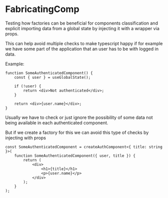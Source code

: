 # FabricatingComp

Testing how factories can be beneficial for components classification and explicit importing data from a global state by injecting it with a wrapper via props.

This can help avoid multiple checks to make typescript happy if for example we have some part of the application that an user has to be with logged in data.

Example:

```tsx
function SomeAuthenticatedComponent() {
    const { user } = useGlobalState();

    if (!user) {
        return <div>Not authenticated</div>;
    }

    return <div>{user.name}</div>;
}
```

Usually we have to check or just ignore the possibility of some data not being available in each authenticated component.

But if we create a factory for this we can avoid this type of checks by injecting with props

```tsx
const SomeAuthenticatedComponent = createAuthComponent<{ title: string }>(
    function SomeAuthenticatedComponent({ user, title }) {
        return (
            <div>
                <h1>{title}</h1>
                <p>{user.name}</p>
            </div>
        );
    }
);
```
